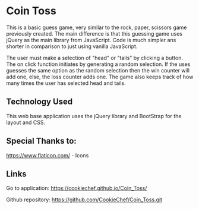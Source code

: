 # Coin Toss

This is a basic guess game, very similar to the rock, paper, scissors game previously created. The main difference is that this guessing game uses jQuery as the main library from JavaScript. Code is much simpler ans shorter in comparison to just using vanilla JavaScript. 

The user must make a selection of "head" or "tails" by clicking a button. The on click function initiates by generating a random selection. If the uses guesses the same option as the random selection then the win counter will add one, else, the loss counter adds one. The game also keeps track of how many times the user has selected head and tails. 

## Technology Used

This web base application uses the jQuery library and BootStrap for the layout and CSS. 

## Special Thanks to: 

https://www.flaticon.com/ - Icons 

## Links

Go to application: https://cookiechef.github.io/Coin_Toss/

Github repository: https://github.com/CookieChef/Coin_Toss.git

